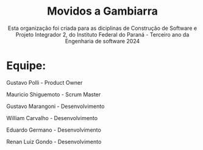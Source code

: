 <h1 align="center">Movidos a Gambiarra</h1>
<p align="center">Esta organização foi criada para as diciplinas de Construção de Software e Projeto Integrador 2, do Instituto Federal do Paraná - Terceiro ano da Engenharia de software 2024</p>

<h1 align="left">Equipe:</h1>
<p align="left">Gustavo Polli         - Product Owner</p>
<p align="left">Mauricio Shiguemoto   - Scrum Master</p>
<p align="left">Gustavo Marangoni     - Desenvolvimento</p>
<p align="left">William Carvalho      - Desenvolvimento</p>
<p align="left">Eduardo Germano       - Desenvolvimento</p>
<p align="left">Renan Luiz Gondo      - Desenvolvimento</p>


